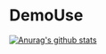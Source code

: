 # DemoUse


[![Anurag's github stats](https://github-readme-stats.vercel.app/api?username=wuhuaqing&count_private=true)](https://github.com/anuraghazra/github-readme-stats)